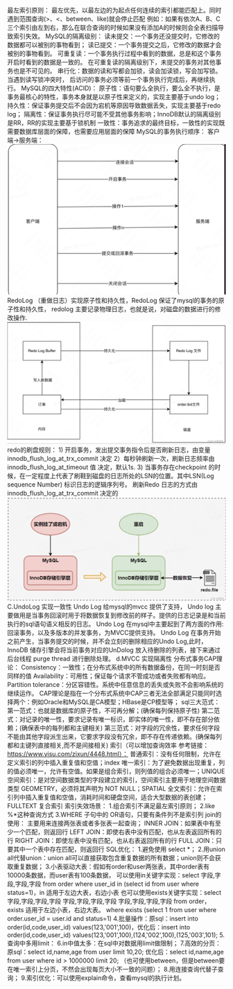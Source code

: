 最左索引原则：
    最左优先，以最左边的为起点任何连续的索引都能匹配上。同时遇到范围查询(>、<、between、like)就会停止匹配
    例如：如果有依次A、B、C三个索引由左到右，那么在联合查询的时候如果没有添加A的时候则会全表扫描导致索引失效。
MySQL的隔离级别：
    读未提交：一个事务还没提交时，它修改的数据都可以被别的事物看到；
    读已提交：一个事务提交之后，它修改的数据才会被别的事物看到。
    可重复读：一个事务执行过程中看到的数据，总是和这个事务开启时看到的数据是一致的。
            在可重复读的隔离级别下，未提交的事务对其他事务也是不可见的。
    串行化：数据的读和写都会加锁，读会加读锁，写会加写锁。当遇到读写锁冲突时，
          后访问的事务必须等前一个事务执行完成后，再继续执行。
MySQL的四大特性(ACID)：
    原子性：语句要么全执行，要么全不执行，是事务最核心的特性，事务本身就是以原子性来定义的，实现主要基于undo log；
    持久性：保证事务提交后不会因为宕机等原因导致数据丢失，实现主要基于redo log；
    隔离性：保证事务执行尽可能不受其他事务影响；InnoDB默认的隔离级别是RR，RR的实现主要基于锁机制
    一致性：事务追求的最终目标，一致性的实现既需要数据库层面的保障，也需要应用层面的保障
MySQL的事务执行顺序：
    客户端->服务端：
        ![img.png](img.png)
    RedoLog （重做日志）实现原子性和持久性，RedoLog 保证了mysql的事务的原子性和持久性，
    redolog 主要记录物理日志，也就是说，对磁盘的数据进行的修改操作.
        ![img_1.png](img_1.png)
    redo的刷盘规则：
        1) 开启事务，发出提交事务指令后是否刷新日志，由变量 innodb_flush_log_at_trx_commit 决定
        2）每秒钟刷新一次，刷新日志频率由 innodb_flush_log_at_timeout 值 决定，默认1s.
        3) 当事务存在checkpoint 的时候，在一定程度上代表了刷鞋到磁盘的日志所处的LSN的位置。其中LSN(Log sequence Number) 标识日志的逻辑序列号。
           刷新Redo 日志的方式由innodb_flush_log_at_trx_commit 决定的
           ![img_2.png](img_2.png)
    C.UndoLog 实现一致性
    Undo Log 给mysql的mvcc 提供了支持， Undo log 主要做用是当事务回滚时用于将数据恢复到修改前的样子。提供的日志记录是和当前执行的sql语句语义相反的日志。
    Undo Log 在mysql中主要起到了两方面的作用: 回滚事务，以及多版本的并发事务，为MVCC提供支持。
    Undo Log 在事务开始之前产生，当事务提交的时候，并不会立刻的删除相应的Undo Log,此时，InnoDB 储存引擎会将当前事务对应的UnDolog 放入待删除的列表，接下来通过后台线程 purge thread 进行删除处理。
    d.MVCC 实现隔离性
分布式事务CAP理论：
    Consistency：一致性；在分布式系统中的所有数据备份，在同一时刻是否同样的值
    Availability：可用性；保证每个请求不管成功或者失败都有响应。
    Partition tolerance：分区容错性。系统中任意信息的丢失或失败不会影响系统的继续运作。
    CAP理论是指在一个分布式系统中CAP三者无法全部满足只能同时选择两个：例如Oracle和MySQL是CA模型；HBase是CP模型等；
sql三大范式：
    第一范式：也就是数据库的原子性，不可再分解；(确保每列保持原子性)
    第二范式：对记录的唯一性，要求记录有唯一标识，即实体的唯一性，即不存在部分依赖；(确保表中的每列都和主键相关)
    第三范式：对字段的冗余性，要求任何字段不能由其他字段派生出来，它要求字段没有冗余，即不存在传递依赖。(确保每列都和主键列直接相关,而不是间接相关)
索引（可以增加查询效率 参考链接：https://www.yisu.com/zixun/4448.html）：
    普通索引：没有任何限制，允许在定义索引的列中插入重复值和空值；index
    唯一索引：为了避免数据出现重复，列的值必须唯一，允许有空值。如果是组合索引，则列值的组合必须唯一；UNIQUE
    空间索引：是对空间数据类型的字段建立的索引，空间索引主要用于地理空间数据类型 GEOMETRY，必须将其声明为 NOT NULL；SPATIAL
    全文索引：允许在索引列中插入重复值和空值，消耗时间和硬盘空间，适合大型数据的表创建；FULLTEXT
    复合索引
索引失效场景：
    1.组合索引不满足最左索引原则；
    2.like %*这种查询方式
    3.WHERE 子句中的 OR语句，只要有条件列不是索引列
join的使用：
    主要用来连接两张表或者多张表一起查询；
    INNER JOIN：如果表中有至少一个匹配，则返回行
    LEFT JOIN：即使右表中没有匹配，也从左表返回所有的行
    RIGHT JOIN：即使左表中没有匹配，也从右表返回所有的行
    FULL JOIN：只要其中一个表中存在匹配，则返回行
SQL优化：
    1.避免使用 select *；
    2.用union all代替union：union all可以直接获取包含重复数据的所有数据；union则不会获取重复数据；
    3.小表驱动大表：假如有order和user两张表，其中order表有10000条数据，而user表有100条数据，
    可以使用in关键字实现：select 字段,字段,字段,字段 from order where user_id in (select id from user where status=1)，in 适用于左边大表，右边小表
    也可以使用exists关键字实现：select  字段,字段,字段,字段 字段,字段,字段,字段 字段,字段,字段,字段 from order，exists 适用于左边小表，右边大表。
    where exists
    (select 1 from user where order.user_id = user.id and status=1)
    4.批量操作：原sql：insert into order(id,code,user_id)  values(123,'001',100)，优化后：insert into order(id,code,user_id)  values(123,'001',100),(124,'002',100),(125,'003',101);
    5.查询中多用limit：
    6.in中值太多：在sql中对数据用limit做限制；
    7.高效的分页：原sql：select id,name,age  from user limit 10,20; 优化后：select id,name,age  from user where id > 1000000 limit 20;
    （也可使用between，但是between要在唯一索引上分页，不然会出现每页大小不一致的问题）；
    8.用连接查询代替子查询；
    9.索引优化：可以使用explain命令，查看mysql的执行计划。